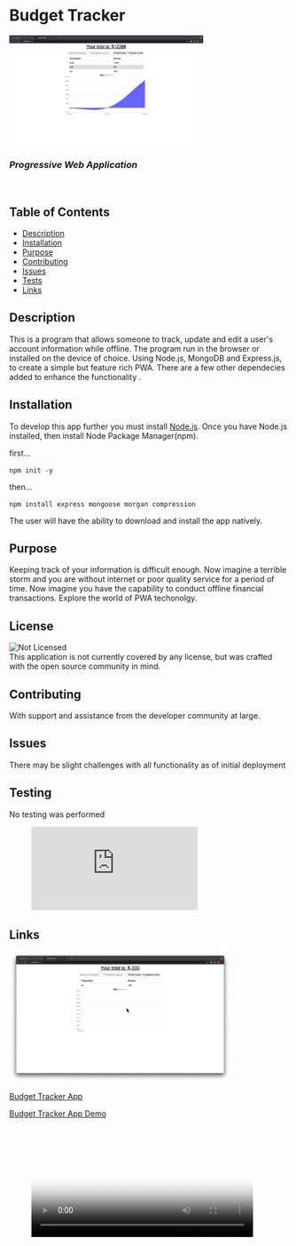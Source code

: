 # Budget Tracker

<img src="./public/img/budget-tracker-pic2-min.png" alt="chart for app showing entered data" style="width:350px " />

### _Progressive Web Application_

<br>

## Table of Contents

- [Description](#description)
- [Installation](#installation)
- [Purpose](#purpose)
- [Contributing](#contributing)
- [Issues](#issues)
- [Tests](#tests)
- [Links](#links)

## Description

This is a program that allows someone to track, update and edit a user's account information while offline. The program run in the browser or installed on the device of choice. Using Node.js, MongoDB and Express.js, to create a simple but feature rich PWA. There are a few other dependecies added to enhance the functionality .

## Installation

To develop this app further you must install [Node.js](https://nodejs.org/en/). Once you have Node.js installed, then install Node Package Manager(npm).

first...

```
npm init -y
```

then...

```
npm install express mongoose morgan compression
```

The user will have the ability to download and install the app natively.

## Purpose

Keeping track of your information is difficult enough. Now imagine a terrible storm and you are without internet or poor quality service for a period of time. Now imagine you have the capability to conduct offline financial transactions. Explore the world of PWA techonolgy.

## License

![Not Licensed](https://img.shields.io/badge/license--tertiary)
<br />
This application is not currently covered by any license, but was crafted with the open source community in mind.

## Contributing

With support and assistance from the developer community at large.

## Issues

There may be slight challenges with all functionality as of initial deployment

## Testing

No testing was performed

<!-- blank line -->
<figure class="video_container">
  <iframe src="https://www.youtube.com/embed/enMumwvLAug" frameborder="0" allowfullscreen="true"> </iframe>
</figure>
<!-- blank line -->

## Links

<img src="./public/img/budget-tracker-pic3-min.png" alt="chart for app with no data" style="width:400px " />

[Budget Tracker App](https://warm-lowlands-12680.herokuapp.com/)

[Budget Tracker App Demo](./public/img/Budget-Tracker.mov)

<!-- blank line -->
<figure class="video_container">
  <video controls="true" allowfullscreen="true" poster="./public/img/budget-tracker-pic3-min.png" style="width:400px " >
    <source src="./public/img/Busget-Tracker.mov"  type="video/mp4">
    
  </video>
</figure>
<!-- blank line -->
